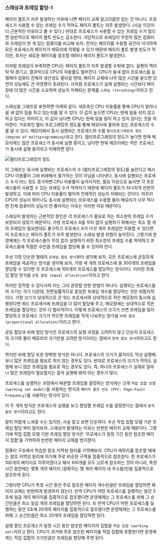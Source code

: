### 스래싱과 프레임 할당-1
페이지 폴트가 자주 발생하는 이유에 나쁜 페이지 교체 알고리즘만 있는 건 아니다. 프로세스가 사용할 수 있는 프레임 수가 적어도 페이지 폴트는 자주 발생한다. (사실 이것이 더 근본적인 이유라고 볼 수 있다.) 반대로 프로세스가 사용할 수 있는 프레임 수가 많으면 일반적으로 페이지 폴트 빈도는 감소한다. 극단적으로 프레임이 무한히 많은 컴퓨터와 프레임이 한 개 있는 컴퓨터를 비교해 보자. 전자는 페이지를 수용할 공간이 넉넉하여 모든 프로세스의 페이지가 메모리에 적재될 수 있기 때문에 페이지 폴트 발생 빈도가 적지만, 후자는 새로운 페이지를 참조할 때마다 페이지 폴트가 발생한다.

이처럼 프레임이 부족하면 CPU는 페이지 폴트가 자주 발생할 수밖에 없다. 실행의 맥이 탁 탁 끊기고, 결과적으로 CPU의 이용률도 떨어진다. CPU가 쉴새 없이 프로세스를 실행해야 컴퓨터 전체의 생산성도 올라갈 텐데, 페이지 교체에 너무 많은 시간을 쏟으면 당연히 성능에도 큰 악영향이 초래된다. 이처럼 프로세스가 실제 실행되는 시간보다 페이징에 더 많은 시간을 소요하여 성능이 저해되는 문제를 `스래싱 (thrashing)`이라고 한다.

스래싱을 그래프로 표현하면 아래와 같다. 세로축인 CPU 이용률을 통해 CPU가 얼마나 쉴 새 없이 일을 하고 있는지를 알 수 있다. 이 값이 높으면 CPU는 현재 일을 쉬지 않고 하고 있다는 의미이고, 이 값이 낮다면 CPU는 현재 일을 많이 하고 있지 않다는 것을 의미한다. 가로축인 멀티 프로그래밍의 정도를 통해 메모리에 올라와 있는 프로세스의 수를 알 수 있다. 메모리에서 동시 실행되는 프로세스의 수를 `멀티프로그래밍의 정도 (degree of multiprogramming)`라고 한다. 멀티프로그래밍의 정도가 높다면 현재 메모리에는 많은 프로세스가 동시에 실행 중이고, 낮다면 현재 메모리에는 적은 프로세스가 동시에 실행 중이라고 이해하면 된다.

![멀티프로그래밍의 정도](https://blogger.googleusercontent.com/img/b/R29vZ2xl/AVvXsEhcNO6G9IVcH7qHFM0oLuXqX2qyyW3MDXerXwEPQY7vMm-b62RUc6rUZRH3qcbyGR7tv5A5tkku9w_OSxd7k8foJ6ZBfVcEK8TcwWL-oYWK7qaR70N1UuEYVoJ5VGbj4zSWu3moc2w20jc/s1600/Thrashing.jpg)

이 그래프는 동시에 실행되는 프로세스의 수 (멀티프로그래밍의 정도)를 늘린다고 해서 CPU 이용률이 그에 비례해서 증가하는 것이 아님을 나타낸다. 동시에 실행되는 프로세스 수가 어느 정도 증가하면 CPU 이용률이 높아지지만, 필요 이상으로 늘리면 각 프로세스들이 사용할 수 있는 프레임 수가 적어지기 때문에 페이지 폴트가 지나치게 빈번히 발생하고, 이에 따라 CPU 이용률이 떨어져 전체적인 성능이 저해되는 것이다. 아무리 CPU의 성능이 뛰어나도 동시에 실행되는 프로세스를 수용할 물리 메모리가 너무 작다면 전체 컴퓨터의 성능이 안 좋아지는 이유는 이러한 이유 때문이다.

스래싱이 발생하는 근본적인 원인은 각 프로세스가 필요로 하는 최소한의 프레임 수가 보장되지 않았기 때문이다. 가령 프로세스 A를 무리 없이 실행하기 위해서는 최소 열 개의 프레임이 필요한데도 불구하고 프로세스 A가 다섯 개의 프레임만 이용할 수 있다면 이 프로세스는 페이지 폴트가 자주 발생한다. 스래싱 발생 위험이 높아진다. 그렇기에 운영체제는 각 프로세스들이 무리 없이 실행하기 위한 최소한의 프레임 수를 파악하고 프로세스들에 적절한 수만큼 프레임을 할당해 줄 수 있어야 한다.

우선 가장 단순한 형태의 `프레임 할당 방식`부터 생각해 보자. 모든 프로세스에 균등하게 프레임을 제공하는 방식을 생각해 보자. 가령 세 개의 프로세스에 총 300개의 프레임을 할당할 수 있다면 각 프로세스에 100개의 프로세스를 할당하는 방식이다. 이러한 프레임 할당 방식을 `균등 할당 (equal allocation)`이라고 한다.

하지만 짐작할 수 있다시피 이는 그리 권장할 만한 방법이 아니다. 실행되는 프로세스들의 크기는 각기 다른데, 천편일률적으로 동일한 프레임 개수를 할당하는 것은 비합리적이다. 가령 크기가 상대적으로 큰 워드 프로세서와 상대적으로 작은 메모장이 동시에 실행된다면 워드 프로세서에 프레임을 더 많이 할당해 주고, 메모장에는 상대적으로 적은 프레임을 할당하는 것이 더 합리적이다. 이렇게 프로세스의 크기가 크면 프레임을 많이 할당하고 프로세스 크기가 작으면 프레임을 적게 나눠주는 방식을 `비례 할당 (proportional allocation)`이라고 한다.

균등 할당과 비례 할당 방식은 프로세스의 실행 과정을 고려하지 않고 단순히 프로세스의 크기와 물리 메모리의 크기만을 고려한 방식이라는 점에서 `정적 할당 방식`이라고도 한다.

하지만 비례 할당 또한 완벽한 방식은 아니다. 프로세스의 크기가 클지라도 막상 실행해 보니 많은 프레임을 필요로 하지 않는 경우도 있다. 반대로 프로세스의 크기가 작아도 실행해 보니 많은 프레임을 필요로 하는 경우도 있다. 즉, 하나의 프로세스가 실제로 얼마나 많은 프레임이 필요할지는 결국 실행해 봐야 아는 경우가 많다.

프로세스를 실행하는 과정에서 배분할 프레임을 결정하는 방식에는 크게 `작업 집합 모델 (working set model)`을 사용하는 방식과 `페이지 폴트 빈도 (PFF: Page-Fault Frequency)`를 사용하는 방식이 있다.

이 두 개의 방식은 프로세스의 실행을 보고 할당할 프레임 수를 결정한다는 점에서 `동적 할당 방식`이라고도 한다.

말이 어렵게 느껴질 수는 있지만, 사실 알고 보면 단순하다. 우선 작업 집합 모델 기반 프레임 할당 부터 알아보자. 스래싱이 발생하는 이유는 빈번한 페이지 교체 때문이다. 그렇기에 작업 집합 모델 기반 프레임 할당 방식은 '프로세스가 일정 기간 동안 참조한 페이지 집합'을 기억하여 빈번한 페이지 교체를 방지한다.

컴퓨터 구조에서 학습한 참조 지역성 원리를 기억해보자. CPU가 메모리를 참조할 때에는 참조 지역성 원리에 의거해 주로 비슷한 구역을 집중적으로 참조한다. 한 프로세스가 100개의 페이지로 이루어졌다고 해서 100개를 모두 고르게 참조하는 것이 아니라, 특정 시간 동안에는 몇몇 개의 페이지 (정확히는 몇 개의 페이지 내 주소들)만을 집중적으로 참조하게 된다.

그렇다면 CPU가 특정 시간 동안 주로 참조한 페이지 개수만큼만 프레임을 할당하면 페이지 교체는 빈번하게 발생하지 않는다. 만약 CPU가 어떤 프로세스를 실행하는 동안 3초에 일곱 개의 페이지를 집중적으로 참조했다면 운영체제는 그 프로세스를 위해 그 순간만큼은 최소 일곱 개의 프레임을 할당하면 된다. 또 만약 CPU가 어떤 프로세스를 실행하는 동안 3초에 20개의 페이지를 집중적으로 참조했다면 운영체제는 그 프로세스를 위해 그 순간만큼은 최소 20개의 프레임을 할당하면 된다.

실행 중인 프로세스가 일정 시간 동안 참조한 페이지의 집합을 `작업 집합 (working set)`이라고 한다. CPU가 과거에 주로 참조한 페이지를 작업 집합에 포함한다면 운영체제는 작업 집합의 크기만큼만 프레임을 할당해 주면 된다.

